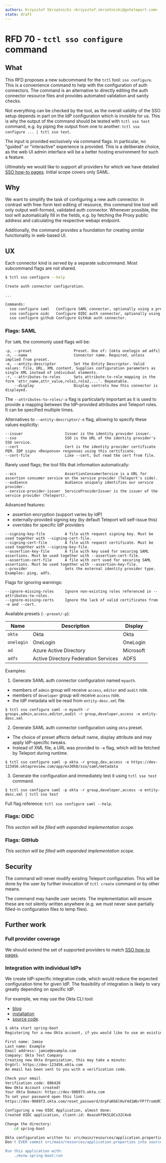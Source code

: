 ```yaml
---
authors: Krzysztof Skrzętnicki <krzysztof.skrzetnicki@goteleport.com>
state: draft
---
```


# RFD 70 - `tctl sso configure` command

## What

This RFD proposes a new subcommand for the `tctl` tool: `sso configure`. This is a convenience command to help with the
configuration of auth connectors. The command is an alternative to directly editing the auth connector resource files
and provides automated validation and sanity checks.

Not everything can be checked by the tool, as the overall validity of the SSO setup depends in part on the IdP
configuration which is invisible for us. This is why the output of the command should be tested with `tctl sso test`
command, e.g. by piping the output from one to another: `tctl sso configure ... | tctl sso test`.

The input is provided exclusively via command flags. In particular, no "guided" or "interactive" experience is provided.
This is a deliberate choice, as the web UI admin interface will be a better hosting environment for such a feature.

Ultimately we would like to support all providers for which we have
detailed [SSO how-to pages](../docs/pages/enterprise/sso). Initial scope covers only SAML.

## Why

We want to simplify the task of configuring a new auth connector. In contrast with free-form text editing of resource,
this command line tool will only output well-formed, validated auth connector. Whenever possible, the tool will
automatically fill in the fields, e.g. by fetching the Proxy public address and calculating the respective webapi
endpoint.

Additionally, the command provides a foundation for creating similar functionality in web-based UI.

## UX

Each connector kind is served by a separate subcommand. Most subcommand flags are not shared.

```bash
$ tctl sso configure --help

Create auth connector configuration.

...

Commands:
  sso configure saml   Configure SAML connector, optionally using a preset. Available presets: [okta onelogin ad adfs]
  sso configure oidc   Configure OIDC auth connector, optionally using a preset.
  sso configure github Configure GitHub auth connector.
```

### Flags: SAML

For `SAML` the commonly used flags will be:

```
-p, --preset                   Preset. One of: [okta onelogin ad adfs]
-n, --name                     Connector name. Required, unless implied from preset.
-e, --entity-descriptor        Set the Entity Descriptor. Valid values: file, URL, XML content. Supplies configuration parameters as single XML instead of individual elements.
-r, --attributes-to-roles      Sets attribute-to-role mapping in the form 'attr_name,attr_value,role1,role2,...'. Repeatable.
    --display                  Display controls how this connector is displayed.
```

The `--attributes-to-roles/-a` flag is particularly important as it is used to provide a mapping between the
IdP-provided attributes and Teleport roles. It can be specified multiple times.

Alternatives to `--entity-descriptor/-e` flag, allowing to specify these values explicitly:

```
--issuer                   Issuer is the identity provider issuer.
--sso                      SSO is the URL of the identity provider's SSO service.
--cert                     Cert is the identity provider certificate PEM. IDP signs <Response> responses using this certificate.
--cert-file                Like --cert, but read the cert from file.
```

Rarely used flags; the tool fills that information automatically:

```
--acs                      AssertionConsumerService is a URL for assertion consumer service on the service provider (Teleport's side).
--audience                 Audience uniquely identifies our service provider.
--service-provider-issuer  ServiceProviderIssuer is the issuer of the service provider (Teleport).
```

Advanced features:

- assertion encryption (support varies by IdP)
- externally-provided signing key (by default Teleport will self-issue this)
- overrides for specific IdP providers

```
--signing-key-file         A file with request signing key. Must be used together with --signing-cert-file.
--signing-cert-file        A file with request certificate. Must be used together with --signing-key-file.
--assertion-key-file       A file with key used for securing SAML assertions. Must be used together with --assertion-cert-file.
--assertion-cert-file      A file with cert used for securing SAML assertions. Must be used together with --assertion-key-file.
--provider                 Sets the external identity provider type. Examples: ping, adfs.
```

Flags for ignoring warnings:

```
--ignore-missing-roles     Ignore non-existing roles referenced in --attributes-to-roles.
--ignore-missing-certs     Ignore the lack of valid certificates from -e and --cert.
```

Available presets (`--preset/-p`):

| Name       | Description                          | Display   |
|------------|--------------------------------------|-----------|
| `okta`     | Okta                                 | Okta      |
| `onelogin` | OneLogin                             | OneLogin  |
| `ad`       | Azure Active Directory               | Microsoft |
| `adfs`     | Active Directory Federation Services | ADFS      |

Examples:

1) Generate SAML auth connector configuration named `myauth`.

- members of `admin` group will receive `access`, `editor` and `audit` role.
- members of `developer` group will receive `access` role.
- the IdP metadata will be read from `entity-desc.xml` file.

```
$ tctl sso configure saml -n myauth -r groups,admin,access,editor,audit -r group,developer,access -e entity-desc.xml
```

2) Generate SAML auth connector configuration using `okta` preset.

- The choice of preset affects default name, display attribute and may apply IdP-specific tweaks.
- Instead of XML file, a URL was provided to `-e` flag, which will be fetched by Teleport during runtime.

```
$ tctl sso configure saml -p okta -r group,dev,access -e https://dev-123456.oktapreview.com/app/ex30h8/sso/saml/metadata
```

3) Generate the configuration and immediately test it using `tctl sso test` command.

```
$ tctl sso configure saml -p okta -r group,developer,access -e entity-desc.xml | tctl sso test
```

Full flag reference: `tctl sso configure saml --help`.

### Flags: OIDC

_This section will be filled with expanded implementation scope._

### Flags: GitHub

_This section will be filled with expanded implementation scope._

## Security

The command will never modify existing Teleport configuration. This will be done by the user by further invocation
of `tctl create` command or by other means.

The command may handle user secrets. The implementation will ensure these are not silently written anywhere (e.g. we
must never save partially filled-in configuration files to temp files).

## Further work

### Full provider coverage

We should extend the set of supported providers to match [SSO how-to pages](../docs/pages/enterprise/sso).

### Integration with individual IdPs

We create IdP-specific integration code, which would reduce the expected configuration time for given IdP. The
feasibility of integration is likely to vary greatly depending on specific IdP.

For example, we may use the Okta CLI tool:

- [blog](https://developer.okta.com/blog/2020/12/10/introducing-okta-cli)
- [installation](https://cli.okta.com/)
- [source code](https://github.com/okta/okta-cli).

```bash
$ okta start spring-boot
Registering for a new Okta account, if you would like to use an existing account, use 'okta login' instead.

First name: Jamie
Last name: Example
Email address: jamie@example.com
Company: Okta Test Company
Creating new Okta Organization, this may take a minute:
OrgUrl: https://dev-123456.okta.com
An email has been sent to you with a verification code.

Check your email
Verification code: 086420
New Okta Account created!
Your Okta Domain: https://dev-908973.okta.com
To set your password open this link:
https://dev-908973.okta.com/reset_password/drpFaK66lHuY4d1WbrFP?fromURI=/

Configuring a new OIDC Application, almost done:
Created OIDC application, client-id: 0oazahf9k5LDCx32C4x6

Change the directory:
    cd spring-boot

Okta configuration written to: src/main/resources/application.properties
Don't EVER commit src/main/resources/application.properties into source control

Run this application with:
    ./mvnw spring-boot:run
```

